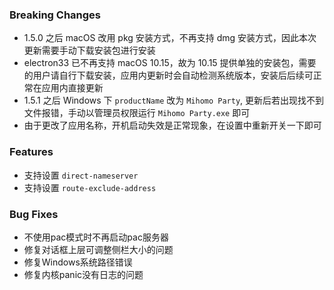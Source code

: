 ### Breaking Changes

- 1.5.0 之后 macOS 改用 pkg 安装方式，不再支持 dmg 安装方式，因此本次更新需要手动下载安装包进行安装
- electron33 已不再支持 macOS 10.15，故为 10.15 提供单独的安装包，需要的用户请自行下载安装，应用内更新时会自动检测系统版本，安装后后续可正常在应用内直接更新
- 1.5.1 之后 Windows 下 `productName` 改为 `Mihomo Party`, 更新后若出现找不到文件报错，手动以管理员权限运行 `Mihomo Party.exe` 即可
- 由于更改了应用名称，开机启动失效是正常现象，在设置中重新开关一下即可

### Features

- 支持设置 `direct-nameserver`
- 支持设置 `route-exclude-address`

### Bug Fixes

- 不使用pac模式时不再启动pac服务器
- 修复对话框上层可调整侧栏大小的问题
- 修复Windows系统路径错误
- 修复内核panic没有日志的问题
